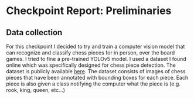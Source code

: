 # Checkpoint Report: Preliminaries

## Data collection

For this checkpoint I decided to try and train a computer vision model that can recognize and classify chess pieces for in person, over the board games. I tried to fine a pre-trained YOLOv5 model. I used a dataset I found online which was specifically designed for chess piece detection. The dataset is publicly available [here](https://public.roboflow.com/object-detection/chess-full/23). The dataset consists of images of chess pieces that have been annotated with bounding boxes for each piece. Each piece is also given a class notifying the computer what the piece is (e.g. rook, king, queen, etc...)